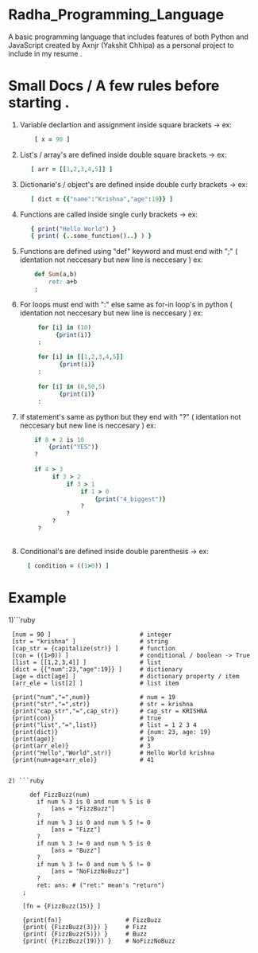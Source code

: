 # Radha_Programming_Language

A basic programming language that includes features of both Python and JavaScript created by Axnjr (Yakshit Chhipa) as a personal project to include in my resume .

# Small Docs / A few rules before starting .
 
 1) Variable declartion and assignment inside square brackets -> ex: 
    ```ruby
        [ x = 90 ]
    ```
 
 2) List's / array's are defined inside double square brackets -> ex: 
     ```ruby
        [ arr = [[1,2,3,4,5]] ] 
     ```
 
 3) Dictionarie's / object's are defined inside double curly brackets -> ex: 
     ```ruby
        [ dict = {{"name":"Krishna","age":19}} ] 
     ```
 
 4) Functions are called inside single curly brackets -> ex: 
     ```ruby 
        { print("Hello World") } 
        { print( {..some_function()..} ) }
     ```
 
 5) Functions are defined using "def" keyword and must end with ";" ( identation not neccesary but new line is neccesary )
      ex: 
      ```ruby
          def Sum(a,b) 
              ret: a+b
          ;
      ```
 
 6) For loops must end with ":" else same as for-in loop's in python ( identation not neccesary but new line is neccesary )
       ex: 
       ```ruby
            for [i] in (10)
                 {print(i)}
            :
            
            for [i] in [[1,2,3,4,5]]
                  {print(i)}
            :
            
            for [i] in (0,50,5)
                  {print(i)}
            :
       ```
 
  7) if statement's same as python but they end with "?" ( identation not neccesary but new line is neccesary )
      ex: 
      ```ruby
          if 8 + 2 is 10
              {print("YES")}
          ?
          
          if 4 > 3
               if 3 > 2
                   if 3 > 1
                       if 1 > 0
                           {print("4_biggest")}
                       ?
                   ?
               ?   
           ?
           
      ```
 
  8) Conditional's are defined inside double parenthesis -> ex: 
      ```ruby
        [ condition = ((1>0)) ] 
      ```
      
# Example

1)```ruby

     [num = 90 ]                         # integer
     [str = "krishna" ]                  # string
     [cap_str = {capitalize(str)} ]      # function
     [con = ((1>0)) ]                    # conditional / boolean -> True
     [list = [[1,2,3,4]] ]               # list
     [dict = {{"num":23,"age":19}} ]     # dictionary
     [age = dict[age] ]                  # dictionary property / item
     [arr_ele = list[2] ]                # list item
     
     {print("num","=",num)}              # num = 19
     {print("str","=",str)}              # str = krishna
     {print("cap_str","=",cap_str)}      # cap_str = KRISHNA
     {print(con)}                        # true
     {print("list","=",list)}            # list = 1 2 3 4
     {print(dict)}                       # {num: 23, age: 19}
     {print(age)}                        # 19
     {print(arr_ele)}                    # 3
     {print("Hello","World",str)}        # Hello World krishna
     {print(num+age+arr_ele)}            # 41

```

2) ```ruby

      def FizzBuzz(num)                   
        if num % 3 is 0 and num % 5 is 0
            [ans = "FizzBuzz"]
        ?
        if num % 3 is 0 and num % 5 != 0
            [ans = "Fizz"]
        ?
        if num % 3 != 0 and num % 5 is 0
            [ans = "Buzz"]
        ?
        if num % 3 != 0 and num % 5 != 0
            [ans = "NoFizzNoBuzz"]
        ?
        ret: ans: # ("ret:" mean's "return")
    ;

    [fn = {FizzBuzz(15)} ]
    
    {print(fn)}                  # FizzBuzz
    {print( {FizzBuzz(3)}) }     # Fizz
    {print( {FizzBuzz(5)}) }     # Buzz
    {print( {FizzBuzz(19)}) }    # NoFizzNoBuzz

```
